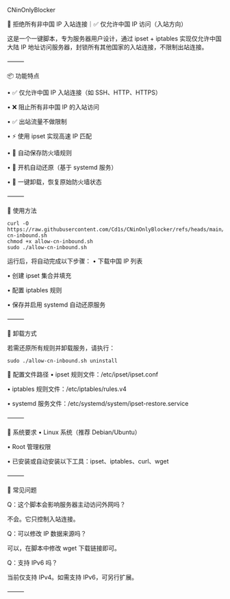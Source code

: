 CNinOnlyBlocker

🚫 拒绝所有非中国 IP 入站连接｜✅ 仅允许中国 IP 访问（入站方向）

这是一个一键脚本，专为服务器用户设计，通过 ipset + iptables 实现仅允许中国大陆 IP 地址访问服务器，封锁所有其他国家的入站连接，不限制出站连接。

⸻

📦 功能特点
	
 
•	✅ 仅允许中国 IP 入站连接（如 SSH、HTTP、HTTPS）
 
•	❌ 阻止所有非中国 IP 的入站访问
 
•	✅ 出站流量不做限制
 
•	⚡ 使用 ipset 实现高速 IP 匹配
 
•	💾 自动保存防火墙规则
 
•	🔁 开机自动还原（基于 systemd 服务）
 
•	🧹 一键卸载，恢复原始防火墙状态
 

⸻

🚀 使用方法

 ```
curl -O https://raw.githubusercontent.com/Cd1s/CNinOnlyBlocker/refs/heads/main/allow-cn-inbound.sh
chmod +x allow-cn-inbound.sh
sudo ./allow-cn-inbound.sh
``` 

运行后，将自动完成以下步骤：
•	下载中国 IP 列表
 
•	创建 ipset 集合并填充
 
•	配置 iptables 规则
 
•	保存并启用 systemd 自动还原服务
 

⸻

🧯 卸载方式

若需还原所有规则并卸载服务，请执行：

``` 
sudo ./allow-cn-inbound.sh uninstall
``` 


📂 配置文件路径
•	ipset 规则文件：/etc/ipset/ipset.conf
 
•	iptables 规则文件：/etc/iptables/rules.v4
 
•	systemd 服务文件：/etc/systemd/system/ipset-restore.service
 

⸻

🔧 系统要求
•	Linux 系统（推荐 Debian/Ubuntu）
 
•	Root 管理权限
 
•	已安装或自动安装以下工具：ipset、iptables、curl、wget
 

⸻

🙋 常见问题

Q：这个脚本会影响服务器主动访问外网吗？

不会。它只控制入站连接。

Q：可以修改 IP 数据来源吗？

可以，在脚本中修改 wget 下载链接即可。

Q：支持 IPv6 吗？

当前仅支持 IPv4。如需支持 IPv6，可另行扩展。

⸻
